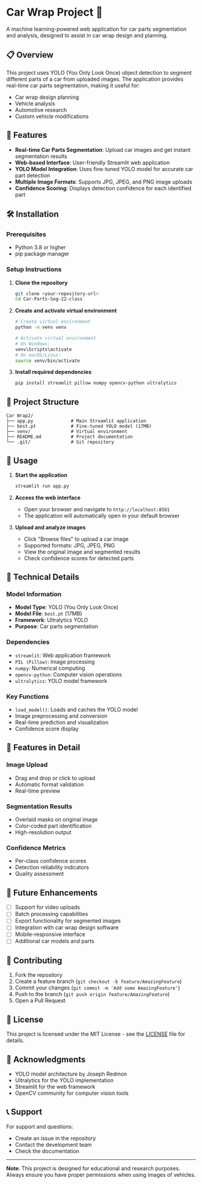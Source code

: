 # Car Wrap Project 🚗

A machine learning-powered web application for car parts segmentation and analysis, designed to assist in car wrap design and planning.

## 📋 Overview

This project uses YOLO (You Only Look Once) object detection to segment different parts of a car from uploaded images. The application provides real-time car parts segmentation, making it useful for:

- Car wrap design planning
- Vehicle analysis
- Automotive research
- Custom vehicle modifications

## 🚀 Features

- **Real-time Car Parts Segmentation**: Upload car images and get instant segmentation results
- **Web-based Interface**: User-friendly Streamlit web application
- **YOLO Model Integration**: Uses fine-tuned YOLO model for accurate car part detection
- **Multiple Image Formats**: Supports JPG, JPEG, and PNG image uploads
- **Confidence Scoring**: Displays detection confidence for each identified part

## 🛠️ Installation

### Prerequisites

- Python 3.8 or higher
- pip package manager

### Setup Instructions

1. **Clone the repository**
   ```bash
   git clone <your-repository-url>
   cd Car-Parts-Seg-22-class
   ```

2. **Create and activate virtual environment**
   ```bash
   # Create virtual environment
   python -m venv venv
   
   # Activate virtual environment
   # On Windows:
   venv\Scripts\activate
   # On macOS/Linux:
   source venv/bin/activate
   ```

3. **Install required dependencies**
   ```bash
   pip install streamlit pillow numpy opencv-python ultralytics
   ```

## 📁 Project Structure

```
Car Wrap2/
├── app.py              # Main Streamlit application
├── best.pt             # Fine-tuned YOLO model (17MB)
├── venv/               # Virtual environment
├── README.md           # Project documentation
└── .git/               # Git repository
```

## 🎯 Usage

1. **Start the application**
   ```bash
   streamlit run app.py
   ```

2. **Access the web interface**
   - Open your browser and navigate to `http://localhost:8501`
   - The application will automatically open in your default browser

3. **Upload and analyze images**
   - Click "Browse files" to upload a car image
   - Supported formats: JPG, JPEG, PNG
   - View the original image and segmented results
   - Check confidence scores for detected parts

## 🔧 Technical Details

### Model Information
- **Model Type**: YOLO (You Only Look Once)
- **Model File**: `best.pt` (17MB)
- **Framework**: Ultralytics YOLO
- **Purpose**: Car parts segmentation

### Dependencies
- `streamlit`: Web application framework
- `PIL (Pillow)`: Image processing
- `numpy`: Numerical computing
- `opencv-python`: Computer vision operations
- `ultralytics`: YOLO model framework

### Key Functions
- `load_model()`: Loads and caches the YOLO model
- Image preprocessing and conversion
- Real-time prediction and visualization
- Confidence score display

## 🎨 Features in Detail

### Image Upload
- Drag and drop or click to upload
- Automatic format validation
- Real-time preview

### Segmentation Results
- Overlaid masks on original image
- Color-coded part identification
- High-resolution output

### Confidence Metrics
- Per-class confidence scores
- Detection reliability indicators
- Quality assessment

## 🔮 Future Enhancements

- [ ] Support for video uploads
- [ ] Batch processing capabilities
- [ ] Export functionality for segmented images
- [ ] Integration with car wrap design software
- [ ] Mobile-responsive interface
- [ ] Additional car models and parts

## 🤝 Contributing

1. Fork the repository
2. Create a feature branch (`git checkout -b feature/AmazingFeature`)
3. Commit your changes (`git commit -m 'Add some AmazingFeature'`)
4. Push to the branch (`git push origin feature/AmazingFeature`)
5. Open a Pull Request

## 📝 License

This project is licensed under the MIT License - see the [LICENSE](LICENSE) file for details.

## 🙏 Acknowledgments

- YOLO model architecture by Joseph Redmon
- Ultralytics for the YOLO implementation
- Streamlit for the web framework
- OpenCV community for computer vision tools

## 📞 Support

For support and questions:
- Create an issue in the repository
- Contact the development team
- Check the documentation

---

**Note**: This project is designed for educational and research purposes. Always ensure you have proper permissions when using images of vehicles. 
